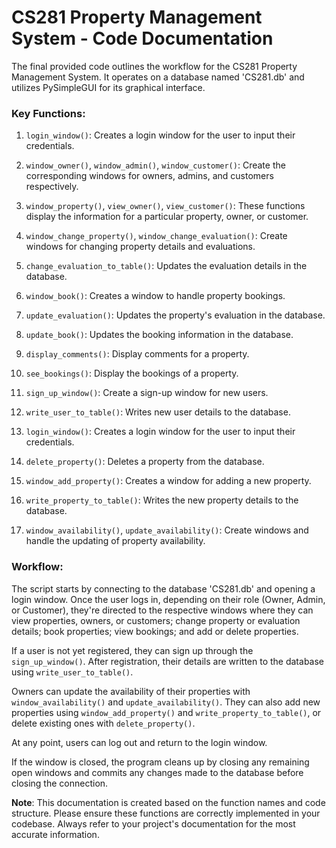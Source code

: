 # CS281 Property Management System - Code Documentation

The final provided code outlines the workflow for the CS281 Property Management System. It operates on a database named 'CS281.db' and utilizes PySimpleGUI for its graphical interface.

### Key Functions:

1. `login_window()`: Creates a login window for the user to input their credentials.

2. `window_owner()`, `window_admin()`, `window_customer()`: Create the corresponding windows for owners, admins, and customers respectively.

3. `window_property()`, `view_owner()`, `view_customer()`: These functions display the information for a particular property, owner, or customer.

4. `window_change_property()`, `window_change_evaluation()`: Create windows for changing property details and evaluations.

5. `change_evaluation_to_table()`: Updates the evaluation details in the database.

6. `window_book()`: Creates a window to handle property bookings.

7. `update_evaluation()`: Updates the property's evaluation in the database.

8. `update_book()`: Updates the booking information in the database.

9. `display_comments()`: Display comments for a property.

10. `see_bookings()`: Display the bookings of a property.

11. `sign_up_window()`: Create a sign-up window for new users.

12. `write_user_to_table()`: Writes new user details to the database.

13. `login_window()`: Creates a login window for the user to input their credentials.

14. `delete_property()`: Deletes a property from the database.

15. `window_add_property()`: Creates a window for adding a new property.

16. `write_property_to_table()`: Writes the new property details to the database.

17. `window_availability()`, `update_availability()`: Create windows and handle the updating of property availability.

### Workflow:

The script starts by connecting to the database 'CS281.db' and opening a login window. Once the user logs in, depending on their role (Owner, Admin, or Customer), they're directed to the respective windows where they can view properties, owners, or customers; change property or evaluation details; book properties; view bookings; and add or delete properties.

If a user is not yet registered, they can sign up through the `sign_up_window()`. After registration, their details are written to the database using `write_user_to_table()`.

Owners can update the availability of their properties with `window_availability()` and `update_availability()`. They can also add new properties using `window_add_property()` and `write_property_to_table()`, or delete existing ones with `delete_property()`.

At any point, users can log out and return to the login window.

If the window is closed, the program cleans up by closing any remaining open windows and commits any changes made to the database before closing the connection.

**Note**: This documentation is created based on the function names and code structure. Please ensure these functions are correctly implemented in your codebase. Always refer to your project's documentation for the most accurate information.
